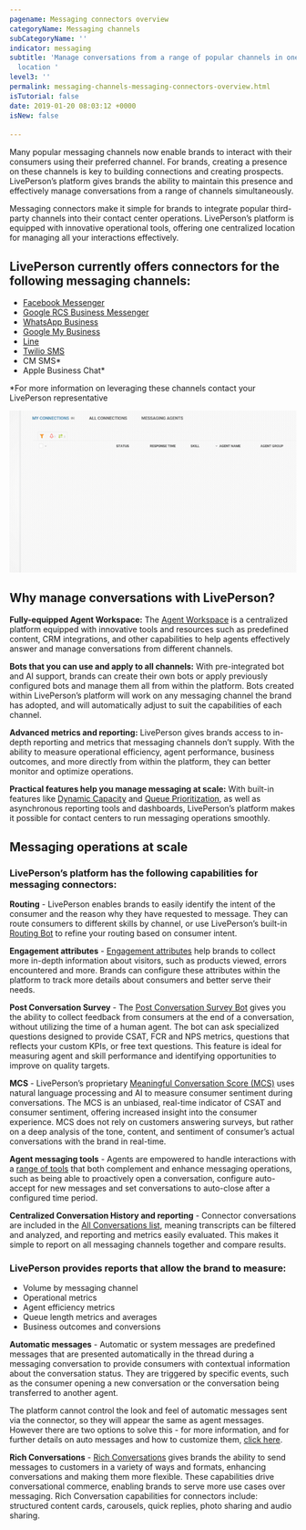 ```yaml
---
pagename: Messaging connectors overview
categoryName: Messaging channels
subCategoryName: ''
indicator: messaging
subtitle: 'Manage conversations from a range of popular channels in one centralized
  location '
level3: ''
permalink: messaging-channels-messaging-connectors-overview.html
isTutorial: false
date: 2019-01-20 08:03:12 +0000
isNew: false

---
```

Many popular messaging channels now enable brands to interact with their consumers using their preferred channel. For brands, creating a presence on these channels is key to building connections and creating prospects. LivePerson’s platform gives brands the ability to maintain this presence and effectively manage conversations from a range of channels simultaneously.

Messaging connectors make it simple for brands to integrate popular third-party channels into their contact center operations. LivePerson’s platform is equipped with innovative operational tools, offering one centralized location for managing all your interactions effectively.

## LivePerson currently offers connectors for the following messaging channels:

* [Facebook Messenger](messaging-channels-facebook-messenger.html)
* [Google RCS Business Messenger](messaging-channels-google-rcs-business-messaging.html)
* [WhatsApp Business](messaging-channels-whatsapp-business.html)
* [Google My Business](messaging-channels-google-my-business.html)
* [Line](messaging-channels-line-connector.html)
* [Twilio SMS](messaging-channels-sms-sms-connector.html)
* CM SMS*
* Apple Business Chat*

\*For more information on leveraging these channels contact your LivePerson representative

![](/img/messaging-connectors-overview-1.gif)

## Why manage conversations with LivePerson?

**Fully-equipped Agent Workspace:**
The [Agent Workspace](agent-manager-workspace-agent-tools-for-messaging-agent-workspace-for-messaging-tour.html) is a centralized platform equipped with innovative tools and resources such as predefined content, CRM integrations, and other capabilities to help agents effectively answer and manage conversations from different channels.

**Bots that you can use and apply to all channels:**
With pre-integrated bot and AI support, brands can create their own bots or apply previously configured bots and manage them all from within the platform. Bots created within LivePerson’s platform will work on any messaging channel the brand has adopted, and will automatically adjust to suit the capabilities of each channel.

**Advanced metrics and reporting:**
LivePerson gives brands access to in-depth reporting and metrics that messaging channels don’t supply. With the ability to measure operational efficiency, agent performance, business outcomes, and more directly from within the platform, they can better monitor and optimize operations.

**Practical features help you manage messaging at scale:**
With built-in features like [Dynamic Capacity](contact-center-management-messaging-operations-smart-capacity-overview.html) and [Queue Prioritization](contact-center-management-messaging-operations-queue-management-queue-prioritization-overview.html), as well as asynchronous reporting tools and dashboards, LivePerson’s platform makes it possible for contact centers to run messaging operations smoothly.

## Messaging operations at scale

### LivePerson’s platform has the following capabilities for messaging connectors:

**Routing** - LivePerson enables brands to easily identify the intent of the consumer and the reason why they have requested to message. They can route consumers to different skills by channel, or use LivePerson’s built-in [Routing Bot](conversation-builder-routing-bot-tutorial-overview.html) to refine your routing based on consumer intent.

**Engagement attributes** - [Engagement attributes](https://developers.liveperson.com/messaging-interactions-api-engagement-attributes.html) help brands to collect more in-depth information about visitors, such as products viewed, errors encountered and more. Brands can configure these attributes within the platform to track more details about consumers and better serve their needs.

**Post Conversation Survey** - The [Post Conversation Survey Bot](ai-bots-automation-post-conversation-survey-bot.html) gives you the ability to collect feedback from consumers at the end of a conversation, without utilizing the time of a human agent. The bot can ask specialized questions designed to provide CSAT, FCR and NPS metrics, questions that reflects your custom KPIs, or free text questions. This feature is ideal for measuring agent and skill performance and identifying opportunities to improve on quality targets.

**MCS** - LivePerson’s proprietary [Meaningful Conversation Score (MCS)](data-reporting-meaningful-connection-score-(mcs)-meaningful-connection-score-(mcs)-overview.html) uses natural language processing and AI to measure consumer sentiment during conversations. The MCS is an unbiased, real-time indicator of CSAT and consumer sentiment, offering increased insight into the consumer experience. MCS does not rely on customers answering surveys, but rather on a deep analysis of the tone, content, and sentiment of consumer’s actual conversations with the brand in real-time.

**Agent messaging tools** - Agents are empowered to handle interactions with a [range of tools](agent-manager-workspace-agent-tools-for-messaging-managing-messaging-conversations.html) that both complement and enhance messaging operations, such as being able to proactively open a conversation, configure auto-accept for new messages and set conversations to auto-close after a configured time period.

**Centralized Conversation History and reporting** - Connector conversations are included in the [All Conversations list](agent-manager-workspace-manager-tools-for-messaging-all-connections.html), meaning transcripts can be filtered and analyzed, and reporting and metrics easily evaluated. This makes it simple to report on all messaging channels together and compare results.

### LivePerson provides reports that allow the brand to measure:

* Volume by messaging channel
* Operational metrics
* Agent efficiency metrics
* Queue length metrics and averages
* Business outcomes and conversions

**Automatic messages** - Automatic or system messages are predefined messages that are presented automatically in the thread during a messaging conversation to provide consumers with contextual information about the conversation status. They are triggered by specific events, such as the consumer opening a new conversation or the conversation being transferred to another agent.

The platform cannot control the look and feel of automatic messages sent via the connector, so they will appear the same as agent messages. However there are two options to solve this - for more information, and for further details on auto messages and how to customize them, [click here](contact-center-management-live-chat-operations-automatic-messages.html).

**Rich Conversations** - [Rich Conversations](messaging-channels-rich-messaging-rich-messaging-overview.html) gives brands the ability to send messages to customers in a variety of ways and formats, enhancing conversations and making them more flexible. These capabilities drive conversational commerce, enabling brands to serve more use cases over messaging. Rich Conversation capabilities for connectors include: structured content cards, carousels, quick replies, photo sharing and audio sharing.
